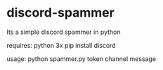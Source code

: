 # discord-spammer
Its a simple discord spammer in python

requires:
python 3x
pip install discord

usage:
python spammer.py token channel message
